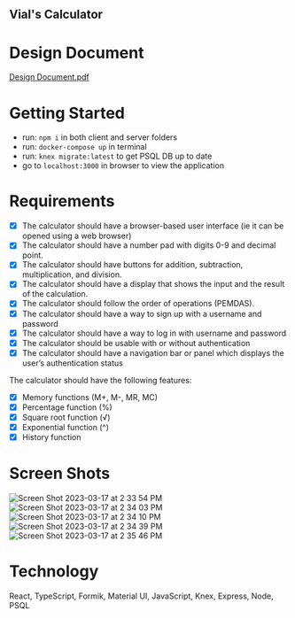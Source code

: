 ## Vial's Calculator

# Design Document
[Design Document.pdf](https://github.com/veilance/calculator/files/11006587/Design.Document.pdf)

# Getting Started
- run: `npm i` in both client and server folders
- run: `docker-compose up` in terminal
- run: `knex migrate:latest` to get PSQL DB up to date
- go to `localhost:3000` in browser to view the application

# Requirements
- [x] The calculator should have a browser-based user interface (ie it can be opened using a web browser)
- [x] The calculator should have a number pad with digits 0-9 and decimal point.
- [x] The calculator should have buttons for addition, subtraction, multiplication, and division.
- [x] The calculator should have a display that shows the input and the result of the calculation.
- [x] The calculator should follow the order of operations (PEMDAS).
- [x] The calculator should have a way to sign up with a username and password
- [x] The calculator should have a way to log in with username and password
- [x] The calculator should be usable with or without authentication
- [x] The calculator should have a navigation bar or panel which displays the user’s authentication status

The calculator should have the following features:
- [x] Memory functions (M+, M-, MR, MC)
- [x] Percentage function (%)
- [x] Square root function (√)
- [x] Exponential function (^)
- [x] History function

# Screen Shots
![Screen Shot 2023-03-17 at 2 33 54 PM](https://user-images.githubusercontent.com/28986205/226058182-ffbd12cb-f0c6-45fb-baa5-d5a865c62566.png)
![Screen Shot 2023-03-17 at 2 34 03 PM](https://user-images.githubusercontent.com/28986205/226058181-881844f0-3d29-49b8-be53-b26fb8b6f787.png)
![Screen Shot 2023-03-17 at 2 34 10 PM](https://user-images.githubusercontent.com/28986205/226058177-cdf1a042-4388-4905-b950-17ac41990d4e.png)
![Screen Shot 2023-03-17 at 2 34 39 PM](https://user-images.githubusercontent.com/28986205/226058174-e4c66ba7-d981-4bea-8779-ffe3fee9a227.png)
![Screen Shot 2023-03-17 at 2 35 46 PM](https://user-images.githubusercontent.com/28986205/226058170-a0e43f2e-ab0f-4fe6-be9e-8145ada8cad7.png)

# Technology
React, TypeScript, Formik, Material UI, JavaScript, Knex, Express, Node, PSQL
